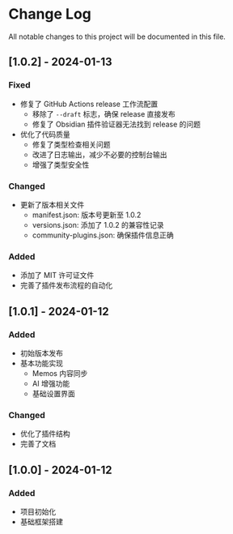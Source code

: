 # Change Log

All notable changes to this project will be documented in this file.

## [1.0.2] - 2024-01-13

### Fixed
- 修复了 GitHub Actions release 工作流配置
  - 移除了 `--draft` 标志，确保 release 直接发布
  - 修复了 Obsidian 插件验证器无法找到 release 的问题
- 优化了代码质量
  - 修复了类型检查相关问题
  - 改进了日志输出，减少不必要的控制台输出
  - 增强了类型安全性

### Changed
- 更新了版本相关文件
  - manifest.json: 版本号更新至 1.0.2
  - versions.json: 添加了 1.0.2 的兼容性记录
  - community-plugins.json: 确保插件信息正确

### Added
- 添加了 MIT 许可证文件
- 完善了插件发布流程的自动化

## [1.0.1] - 2024-01-12

### Added
- 初始版本发布
- 基本功能实现
  - Memos 内容同步
  - AI 增强功能
  - 基础设置界面

### Changed
- 优化了插件结构
- 完善了文档

## [1.0.0] - 2024-01-12

### Added
- 项目初始化
- 基础框架搭建